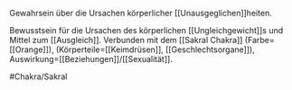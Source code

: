 Gewahrsein über die Ursachen körperlicher [[Unausgeglichen]]heiten.

Bewusstsein für die Ursachen des körperlichen [[Ungleichgewicht]]s und Mittel zum [[Ausgleich]]. Verbunden mit dem [[Sakral Chakra]] (Farbe=[[Orange]]), (Körperteile=[[Keimdrüsen]], [[Geschlechtsorgane]]), Auswirkung=[[Beziehungen]]/[[Sexualität]].

#Chakra/Sakral